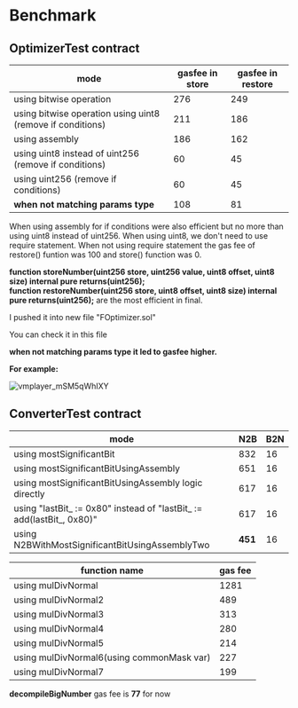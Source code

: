 # Benchmark

 ## OptimizerTest contract

| mode | gasfee in store | gasfee in restore |
| ------ | ------ | ------ |
| using bitwise operation |  276 | 249 |
| using bitwise operation using uint8 (remove if conditions) |  211 | 186 |
| using assembly |  186 | 162 |
| using uint8 instead of uint256 (remove if conditions) |  60 | 45 |
| using uint256 (remove if conditions) |  60 | 45 |
| **when not matching params type** |  108 | 81 |


When using assembly for if conditions were also efficient but no more than using uint8 instead of uint256.
When using uint8, we don't need to use require statement.
When not using require statement the gas fee of restore() funtion was 100 and store() function was 0.

**function storeNumber(uint256 store, uint256 value, uint8 offset, uint8 size) internal pure returns(uint256);**<br>
**function restoreNumber(uint256 store, uint8 offset, uint8 size) internal pure returns(uint256);** 
are the most efficient in final.

I pushed it into new file "FOptimizer.sol"

You can check it in this file

**when not matching params type it led to gasfee higher.**

**For example:**

![vmplayer_mSM5qWhIXY](https://user-images.githubusercontent.com/94333672/193109482-bd565e77-1dd1-404f-bc1b-5f1be4f5b4bb.png)


 ## ConverterTest contract

 | mode | N2B | B2N |
| ------ | ------ | ------ |
| using mostSignificantBit |  832 | 16 |
| using mostSignificantBitUsingAssembly |  651 | 16 |
| using mostSignificantBitUsingAssembly logic directly |  617 | 16 |
| using "lastBit_ := 0x80" instead of "lastBit_ := add(lastBit_, 0x80)" |  617 | 16 |
| using N2BWithMostSignificantBitUsingAssemblyTwo |  **451** | 16 |


 | function name | gas fee |
| ------ | ------ |
| using mulDivNormal |  1281 |
| using mulDivNormal2 |  489 |
| using mulDivNormal3 |  313 |
| using mulDivNormal4 |  280 |
| using mulDivNormal5 |  214 |
| using mulDivNormal6(using commonMask var) |  227 |
| using mulDivNormal7 |  199 |


**decompileBigNumber** gas fee is **77** for now